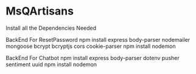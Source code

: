 # MsQArtisans

Install all the Dependencies Needed

BackEnd For ResetPassword
	npm install express body-parser nodemailer mongoose bcrypt bcryptjs cors cookie-parser
	npm install nodemon

BackEnd For Chatbot
	npm install express body-parser dotenv pusher sentiment uuid 
	npm install nodemon
